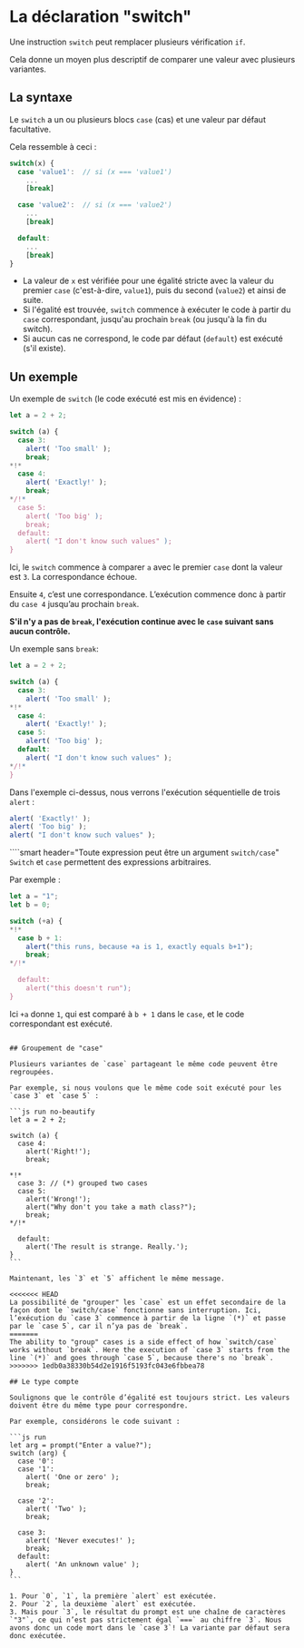# La déclaration "switch"

Une instruction `switch` peut remplacer plusieurs vérification `if`.

Cela donne un moyen plus descriptif de comparer une valeur avec plusieurs variantes.

## La syntaxe

Le `switch` a un ou plusieurs blocs `case` (cas) et une valeur par défaut facultative.

Cela ressemble à ceci :

```js no-beautify
switch(x) {
  case 'value1':  // si (x === 'value1')
    ...
    [break]

  case 'value2':  // si (x === 'value2')
    ...
    [break]

  default:
    ...
    [break]
}
```

- La valeur de `x` est vérifiée pour une égalité stricte avec la valeur du premier `case` (c'est-à-dire, `value1`), puis du second (`value2`) et ainsi de suite.
- Si l'égalité est trouvée, `switch` commence à exécuter le code à partir du `case` correspondant, jusqu'au prochain `break` (ou jusqu'à la fin du switch).
- Si aucun cas ne correspond, le code par défaut (`default`) est exécuté (s'il existe).

## Un exemple

Un exemple de `switch` (le code exécuté est mis en évidence) :

```js run
let a = 2 + 2;

switch (a) {
  case 3:
    alert( 'Too small' );
    break;
*!*
  case 4:
    alert( 'Exactly!' );
    break;
*/!*
  case 5:
    alert( 'Too big' );
    break;
  default:
    alert( "I don't know such values" );
}
```

Ici, le `switch` commence à comparer `a` avec le premier `case` dont la valeur est `3`. La correspondance échoue.

Ensuite `4`, c’est une correspondance. L’exécution commence donc à partir du `case 4` jusqu’au prochain `break`.

**S'il n'y a pas de `break`, l'exécution continue avec le `case` suivant sans aucun contrôle.**

Un exemple sans `break`:

```js run
let a = 2 + 2;

switch (a) {
  case 3:
    alert( 'Too small' );
*!*
  case 4:
    alert( 'Exactly!' );
  case 5:
    alert( 'Too big' );
  default:
    alert( "I don't know such values" );
*/!*
}
```

Dans l'exemple ci-dessus, nous verrons l'exécution séquentielle de trois `alert` :

```js
alert( 'Exactly!' );
alert( 'Too big' );
alert( "I don't know such values" );
```

````smart header="Toute expression peut être un argument `switch/case`"
`Switch` et `case` permettent des expressions arbitraires.

Par exemple :

```js run
let a = "1";
let b = 0;

switch (+a) {
*!*
  case b + 1:
    alert("this runs, because +a is 1, exactly equals b+1");
    break;
*/!*

  default:
    alert("this doesn't run");
}
```
Ici `+a` donne `1`, qui est comparé à `b + 1` dans le `case`, et le code correspondant est exécuté.
````

## Groupement de "case"

Plusieurs variantes de `case` partageant le même code peuvent être regroupées.

Par exemple, si nous voulons que le même code soit exécuté pour les `case 3` et `case 5` :

```js run no-beautify
let a = 2 + 2;

switch (a) {
  case 4:
    alert('Right!');
    break;

*!*
  case 3: // (*) grouped two cases
  case 5:
    alert('Wrong!');
    alert("Why don't you take a math class?");
    break;
*/!*

  default:
    alert('The result is strange. Really.');
}
```

Maintenant, les `3` et `5` affichent le même message.

<<<<<<< HEAD
La possibilité de "grouper" les `case` est un effet secondaire de la façon dont le `switch/case` fonctionne sans interruption. Ici, l’exécution du `case 3` commence à partir de la ligne `(*)` et passe par le `case 5`, car il n’ya pas de `break`.
=======
The ability to "group" cases is a side effect of how `switch/case` works without `break`. Here the execution of `case 3` starts from the line `(*)` and goes through `case 5`, because there's no `break`.
>>>>>>> 1edb0a38330b54d2e1916f5193fc043e6fbbea78

## Le type compte

Soulignons que le contrôle d’égalité est toujours strict. Les valeurs doivent être du même type pour correspondre.

Par exemple, considérons le code suivant :

```js run
let arg = prompt("Enter a value?");
switch (arg) {
  case '0':
  case '1':
    alert( 'One or zero' );
    break;

  case '2':
    alert( 'Two' );
    break;

  case 3:
    alert( 'Never executes!' );
    break;
  default:
    alert( 'An unknown value' );
}
```

1. Pour `0`, `1`, la première `alert` est exécutée.
2. Pour `2`, la deuxième `alert` est exécutée.
3. Mais pour `3`, le résultat du prompt est une chaîne de caractères `"3"`, ce qui n’est pas strictement égal `===` au chiffre `3`. Nous avons donc un code mort dans le `case 3`! La variante par défaut sera donc exécutée.
